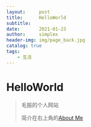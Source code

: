 ```yaml
---
layout:     post
title:      HelloWorld
subtitle:   
date:       2021-01-23
author:     simplex
header-img: img/page_back.jpg
catalog: true
tags:
    - 生活
---
```


# HelloWorld

>  毛振的个人网站
>
> 简介在右上角的[About Me](https://icanflyhigh.github.io/about/)








